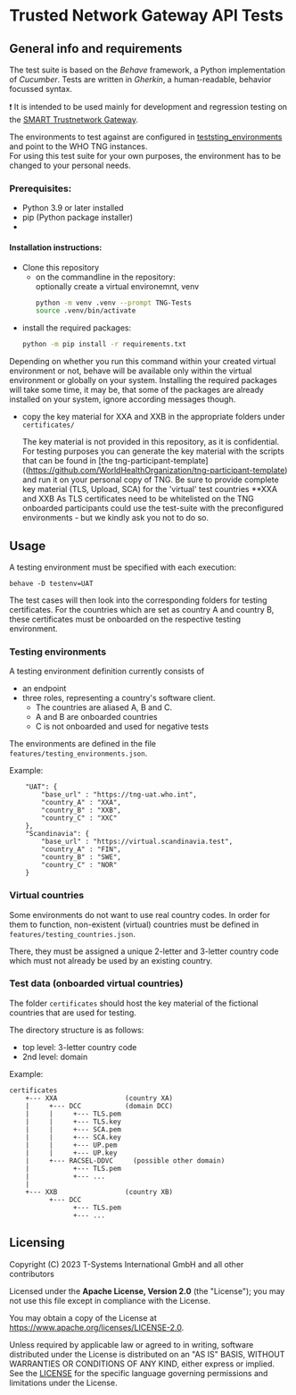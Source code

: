 
#   Trusted Network Gateway  API Tests

## General info and requirements

The test suite is based on the _Behave_ framework, a Python implementation of _Cucumber_.
Tests are written in _Gherkin_, a human-readable, behavior focussed syntax.

:exclamation: It is intended to be used mainly for development and regression testing on the [SMART Trustnetwork Gateway](https://github.com/WorldHealthOrganization/smart-trust-network-gateway).

The environments to test against are configured in [teststing_environments](./features/testing_environments.json) and point to the WHO TNG instances.  
For using this test suite for your own purposes, the environment has to be changed to your personal needs.

### Prerequisites:
- Python 3.9 or later installed
- pip (Python package installer)
- 
#### Installation instructions:

- Clone this repository
  - on the commandline in the repository:  
    optionally create a virtual environemnt, venv  
    ```bash 
    python -m venv .venv --prompt TNG-Tests 
    source .venv/bin/activate
    ```
- install the required packages:  
    ```bash
  python -m pip install -r requirements.txt
    ```
Depending on whether you run this command within your created virtual environment or not, behave will be available only
within the virtual environment or globally on your system.
Installing the required packages will take some time, it may be, that some of the packages are already installed on
your system, ignore according messages though.

- copy the key material for XXA and XXB in the appropriate folders under `certificates/`  
   
 
  The key material is not provided in this repository, as it is confidential.  
  For testing purposes you can generate the key material with the scripts that can be found in 
  [the tng-participant-template]((https://github.com/WorldHealthOrganization/tng-participant-template) and run it 
  on your personal copy of TNG.
Be sure to provide complete key material (TLS, Upload, SCA) for the 'virtual' test countries **XXA and XXB
As TLS certificates need to be whitelisted on the TNG onboarded participants could use the test-suite with the 
  preconfigured environments - but we kindly ask you not to do so.

## Usage

A testing environment must be specified with each execution:

```
behave -D testenv=UAT
```

The test cases will then look into the corresponding folders for testing certificates.
For the countries which are set as country A and country B, these certificates must
be onboarded on the respective testing environment.

### Testing environments

A testing environment definition currently consists of

- an endpoint
- three roles, representing a country's software client.
  - The countries are aliased A, B and C.
  - A and B are onboarded countries
  - C is not onboarded and used for negative tests

The environments are defined in the file `features/testing_environments.json`.

Example:

```
    "UAT": {
        "base_url" : "https://tng-uat.who.int",
        "country_A" : "XXA",
        "country_B" : "XXB",
        "country_C" : "XXC"
    },
    "Scandinavia": {
        "base_url" : "https://virtual.scandinavia.test",
        "country_A" : "FIN",
        "country_B" : "SWE",
        "country_C" : "NOR"
    }
```

### Virtual countries

Some environments do not want to use real country codes.
In order for them to function, non-existent (virtual) countries
must be defined in `features/testing_countries.json`.

There, they must be assigned a unique 2-letter and 3-letter country
code which must not already be used by an existing country.

### Test data (onboarded virtual countries)

The folder `certificates` should host the key material of the
fictional countries that are used for testing.

The directory structure is as follows:

- top level: 3-letter country code
- 2nd level: domain

Example:

```
certificates
    +--- XXA                 (country XA)
    |     +--- DCC           (domain DCC)
    |     |     +--- TLS.pem
    |     |     +--- TLS.key
    |     |     +--- SCA.pem
    |     |     +--- SCA.key
    |     |     +--- UP.pem
    |     |     +--- UP.key
    |     +--- RACSEL-DDVC     (possible other domain)
    |           +--- TLS.pem
    |           +--- ...
    |
    +--- XXB                 (country XB)
          +--- DCC
                +--- TLS.pem
                +--- ...
```

## Licensing

Copyright (C) 2023 T-Systems International GmbH and all other contributors

Licensed under the **Apache License, Version 2.0** (the "License"); you may not use this file except in compliance with the License.

You may obtain a copy of the License at https://www.apache.org/licenses/LICENSE-2.0.

Unless required by applicable law or agreed to in writing, software distributed under the License is distributed on an "AS IS" BASIS, WITHOUT WARRANTIES OR CONDITIONS OF ANY KIND, either express or implied. See the [LICENSE](./LICENSE) for the specific language governing permissions and limitations under the License.
